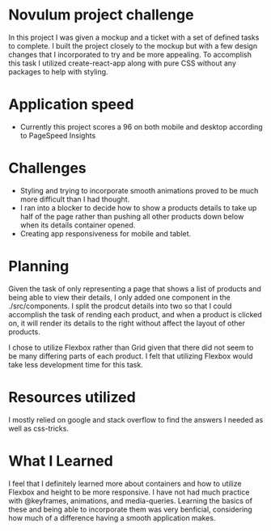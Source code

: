 # Novulum project challenge

In this project I was given a mockup and a ticket with a set of defined tasks to complete. I built the project closely to the mockup but with a few design changes that I incorporated to try and be more appealing. To accomplish this task I utilized create-react-app along with pure CSS without any packages to help with styling.

# Application speed

* Currently this project scores a 96 on both mobile and desktop according to PageSpeed Insights

# Challenges

* Styling and trying to incorporate smooth animations proved to be much more difficult than I had thought. 
* I ran into a blocker to decide how to show a products details to take up half of the page rather than pushing all other products down below when its details container opened. 
* Creating app responsiveness for mobile and tablet. 


# Planning

Given the task of only representing a page that shows a list of products and being able to view their details, I only added one component in the ./src/components. I split the prodcut details into two so that I could accomplish the task of rending each product, and when a product is clicked on, it will render its details to the right without affect the layout of other products. 

I chose to utilize Flexbox rather than Grid given that there did not seem to be many differing parts of each product. I felt that utilizing Flexbox would take less development time for this task. 

# Resources utilized

I mostly relied on google and stack overflow to find the answers I needed as well as css-tricks. 

# What I Learned

I feel that I definitely learned more about containers and how to utilize Flexbox and height to be more responsive. I have not had much practice with @keyframes, animations, and media-queries. Learning the basics of these and being able to incorporate them was very benficial, considering how much of a difference having a smooth application makes. 



